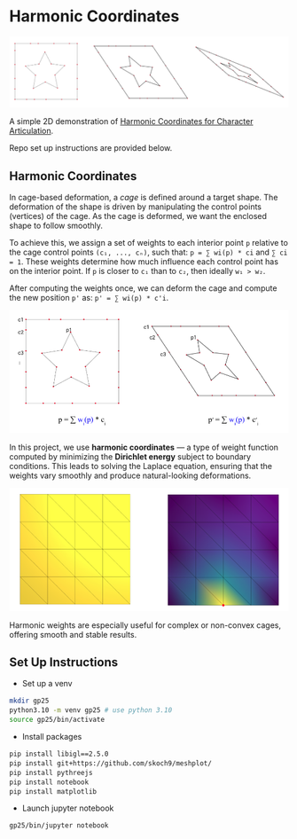 # Harmonic Coordinates

![demo](img/demo.png)

A simple 2D demonstration of [Harmonic Coordinates for Character Articulation](https://graphics.pixar.com/library/HarmonicCoordinatesB/paper.pdf).

Repo set up instructions are provided below.

## Harmonic Coordinates

In cage-based deformation, a *cage* is defined around a target shape. The deformation of the shape is driven by manipulating the control points (vertices) of the cage. As the cage is deformed, we want the enclosed shape to follow smoothly.

To achieve this, we assign a set of weights to each interior point `p` relative to the cage control points `(c₁, ..., cₙ)`, such that: `p​ = ∑​ wi​(p) * c​i` and `∑ ci = 1`. These weights determine how much influence each control point has on the interior point. If `p` is closer to `c₁` than to `c₂`, then ideally `w₁ > w₂`.

After computing the weights once, we can deform the cage and compute the new position `p'` as: `p' = ∑​ wi​(p) * c'​i`.

![cage-based-deformation](img/cage-based-deformation.png)

In this project, we use **harmonic coordinates** — a type of weight function computed by minimizing the **Dirichlet energy** subject to boundary conditions. This leads to solving the Laplace equation, ensuring that the weights vary smoothly and produce natural-looking deformations.

![harmonic-weights](img/harmonic-weights.png)

Harmonic weights are especially useful for complex or non-convex cages, offering smooth and stable results.

## Set Up Instructions

* Set up a venv
```bash
mkdir gp25
python3.10 -m venv gp25 # use python 3.10
source gp25/bin/activate
```

* Install packages
```bash
pip install libigl==2.5.0
pip install git+https://github.com/skoch9/meshplot/
pip install pythreejs
pip install notebook
pip install matplotlib
```

* Launch jupyter notebook
```bash
gp25/bin/jupyter notebook
```
